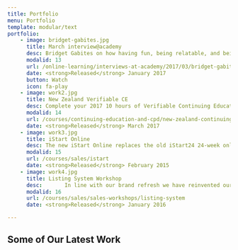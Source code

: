 ```yaml
---
title: Portfolio
menu: Portfolio
template: modular/text
portfolio:
    - image: bridget-gabites.jpg
      title: March interview@academy
      desc: Bridget Gabites on how having fun, being relatable, and being ‛real’ across her various social media platforms has helped her create stronger connections with her clients.
      modalid: 13
      url: /online-learning/interviews-at-academy/2017/03/bridget-gabites#pk_campaign=Web-2017-03
      date: <strong>Released</strong> January 2017
      button: Watch
      icon: fa-play
    - image: work2.jpg
      title: New Zealand Verifiable CE
      desc: Complete your 2017 10 hours of Verifiable Continuing Education online for $69 (inc. GST).
      modalid: 14
      url: /courses/continuing-education-and-cpd/new-zealand-continuing-education
      date: <strong>Released</strong> March 2017
    - image: work3.jpg
      title: iStart Online
      desc: The new iStart Online replaces the old iStart24 24-week online programme. We have refined and updated the new iStart making it faster and easier to complete.
      modalid: 15
      url: /courses/sales/istart
      date: <strong>Released</strong> February 2015
    - image: work4.jpg
      title: Listing System Workshop
      desc: ￼￼￼￼￼￼In line with our brand refresh we have reinvented our listing system and the products that sit within this range. Join us at the Academy to witness the transformation from the old to the new listing system and learn how to implement the new products into your business.
      modalid: 16
      url: /courses/sales/sales-workshops/listing-system
      date: <strong>Released</strong> January 2016

---
```


## Some of Our Latest Work
